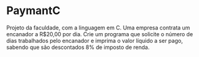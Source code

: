 # PaymantC
Projeto da faculdade, com a linguagem em C.  Uma empresa contrata um encanador a R$20,00 por dia. Crie um programa que solicite o número de dias trabalhados pelo encanador e imprima o valor líquido a ser pago, sabendo que são descontados 8% de imposto de renda.
